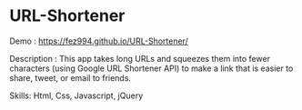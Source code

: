 # URL-Shortener

Demo : https://fez994.github.io/URL-Shortener/

Description : 
This app takes long URLs and squeezes them into fewer characters (using Google URL Shortener API)
to make a link that is easier to share, tweet, or email to friends.

Skills: 
Html, Css, Javascript, jQuery
